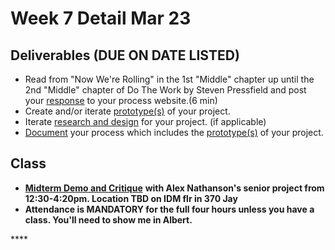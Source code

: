 # Week 7 Detail Mar 23

## Deliverables \(DUE ON DATE LISTED\)

* Read from "Now We're Rolling" in the 1st "Middle" chapter up until the 2nd "Middle" chapter of Do The Work by Steven Pressfield and post your [response](../assignments/responses.md) to your process website.\(6 min\)
* Create and/or iterate [prototype\(s\)](../project_plan/) of your project.
* Iterate [research and design](../project_plan/) for your project. \(if applicable\)
* [Document](../pre-work/website.md) your process which includes the [prototype\(s\)](../project_plan/) of your project.

## Class

* [**Midterm Demo and Critique**](../critiques-demos-presentations-and-exhibition/project_demo.md) **with Alex Nathanson's senior project from 12:30-4:20pm. Location TBD on IDM flr in 370 Jay**
* **Attendance is MANDATORY for the full four hours unless you have a class. You'll need to show me in Albert.**

\*\*\*\*

